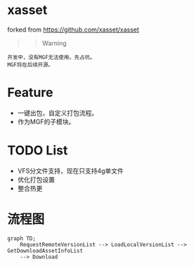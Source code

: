 # xasset

 forked from <https://github.com/xasset/xasset>

>> Warning

    开发中，没有MGF无法使用。先占坑。
    MGF将在后续开源。

# Feature

- 一键出包，自定义打包流程。
- 作为MGF的子模块。

# TODO List

- VFS分文件支持，现在只支持4g单文件
- 优化打包设置
- 整合热更

# 流程图


```mermaid
graph TD;
    RequestRemoteVersionList --> LoadLocalVersionList --> GetDownloadAssetInfoList
    --> Download

```